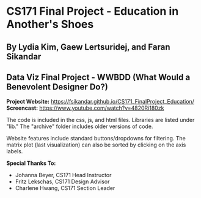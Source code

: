 # CS171 Final Project - Education in Another's Shoes
## By Lydia Kim, Gaew Lertsuridej, and Faran Sikandar
## Data Viz Final Project - WWBDD (What Would a Benevolent Designer Do?)

**Project Website:** https://fsikandar.github.io/CS171_FinalProject_Education/
**Screencast:** https://www.youtube.com/watch?v=4820Ri180zk

The code is included in the css, js, and html files. Libraries are listed under "lib." The "archive" folder includes older versions of code.

Website features include standard buttons/dropdowns for filtering. The matrix plot (last visualization) can also be sorted by clicking on the axis labels.

**Special Thanks To:**

- Johanna Beyer, CS171 Head Instructor
- Fritz Lekschas, CS171 Design Advisor
- Charlene Hwang, CS171 Section Leader
